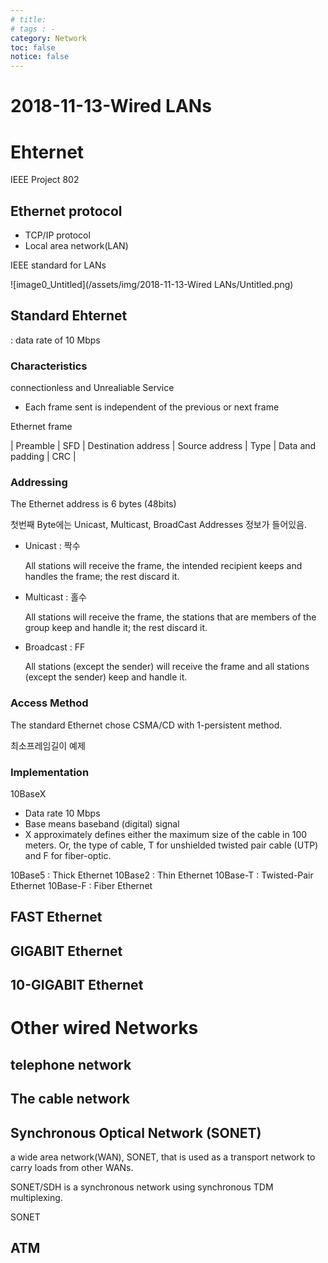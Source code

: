 ```yaml
---
# title: 
# tags : -
category: Network
toc: false
notice: false
---
```


# 2018-11-13-Wired LANs

# Ehternet

IEEE Project 802

## Ethernet protocol

- TCP/IP protocol
- Local area network(LAN)

IEEE standard for LANs

![image0_Untitled](/assets/img/2018-11-13-Wired LANs/Untitled.png)

## Standard Ehternet

: data rate of 10 Mbps

### Characteristics

connectionless and Unrealiable Service

- Each frame sent is independent of the previous or next frame

Ethernet frame

| Preamble | SFD | Destination address | Source address | Type | Data and padding | CRC |

### Addressing

The Ethernet address is 6 bytes (48bits)

첫번째 Byte에는 Unicast, Multicast, BroadCast Addresses 정보가 들어있음.

- Unicast : 짝수

    All stations will receive the frame, the intended recipient keeps and handles the frame; the rest discard it.

- Multicast : 홀수

    All stations will receive the frame, the stations that are members of the group keep and handle it; the rest discard it.

- Broadcast : FF

    All stations (except the sender) will receive the frame and all stations (except the sender) keep and handle it.

### Access Method

The standard Ethernet chose CSMA/CD with 1-persistent method.

최소프레임길이 예제

### Implementation

10BaseX

- Data rate 10 Mbps
- Base means baseband (digital) signal
- X approximately defines either the maximum size of the cable in 100 meters. Or, the type of cable, T for unshielded twisted pair cable (UTP) and F for fiber-optic.

10Base5 : Thick Ethernet 10Base2 : Thin Ethernet 10Base-T : Twisted-Pair Ethernet 10Base-F : Fiber Ethernet

## FAST Ethernet

## GIGABIT Ethernet

## 10-GIGABIT Ethernet

# Other wired Networks

## telephone network

## The cable network

## Synchronous Optical Network (SONET)

a wide area network(WAN), SONET, that is used as a transport network to carry loads from other WANs.

SONET/SDH is a synchronous network using synchronous TDM multiplexing.

SONET

## ATM